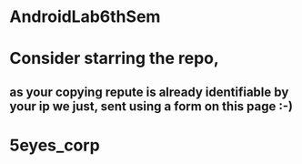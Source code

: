 # AndroidLab6thSem
# Consider starring the repo, 
## as your copying repute is already identifiable by your ip we just, sent using a form on this page :-)
# 5eyes_corp
